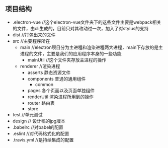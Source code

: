 ## 项目结构
- .electron-vue //这个electron-vue文件夹下的这些文件主要是webpack相关的文件，由cli生成的，目前只对其改动过一次，加入了对stylus的支持
- dist //打包出来的文件
- src //主要程序所在
    - main //electron项目分为主进程和渲染进程两大进程，main下存放的是主进程的文件，主要是我们的应用程序本身的一些功能
        - mainUtil //这个文件夹存放主进程的操作
    - renderer //渲染进程
        - asserts 静态资源文件
        - components 普通的通用组件
            - common
        - pages 各个页面以及页面单独组件
        - renderUtil 渲染进程所用到的操作
        - router 路由表
        - store 
- test //单元测试
- design // 设计稿的jpg版本
- .babelrc //对babel的配置
- .eslint //对代码格式化的配置
- .travis.yml //是持续集成的配置
        